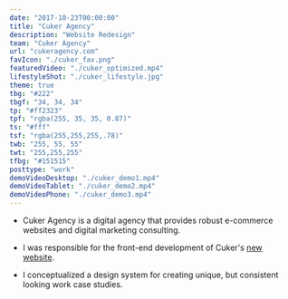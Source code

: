 ```yaml
---
date: "2017-10-23T00:00:00"
title: "Cuker Agency"
description: "Website Redesign"
team: "Cuker Agency"
url: "cukeragency.com"
favIcon: "./cuker_fav.png"
featuredVideo: "./cuker_optimized.mp4"
lifestyleShot: "./cuker_lifestyle.jpg"
theme: true
tbg: "#222"
tbgf: "34, 34, 34"
tp: "#ff2323"
tpf: "rgba(255, 35, 35, 0.87)"
ts: "#fff"
tsf: "rgba(255,255,255,.78)"
twb: "255, 55, 55"
twt: "255,255,255"
tfbg: "#151515"
posttype: "work"
demoVideoDesktop: "./cuker_demo1.mp4"
demoVideoTablet: "./cuker_demo2.mp4"
demoVideoPhone: "./cuker_demo3.mp4"
---
```

- Cuker Agency is a digital agency that provides robust e-commerce websites and digital marketing consulting. 

- I was responsible for the front-end development of Cuker's <a href="https://www.cukeragency.com/" target="_blank">new website</a>.

- I conceptualized a design system for creating unique, but consistent looking work case studies.

